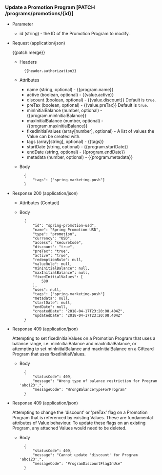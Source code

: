 ### Update a Promotion Program [PATCH /programs/promotions/{id}]

+ Parameter
    + id (string) - the ID of the Promotion Program to modify.

+ Request (application/json)

    {{patch.merge}}

    + Headers
    
            {{header.authorization}}
        
    + Attributes
        + name (string, optional) - {{program.name}}
        + active (boolean, optional) - {{value.active}}
        + discount (boolean, optional) - {{value.discount}} Default is `true`. 
        + preTax (boolean, optional) - {{value.preTax}} Default is `true`.
        + minInitialBalance (number, optional) - {{program.minInitialBalance}}
        + maxInitialBalance (number, optional) - {{program.maxInitialBalance}}
        + fixedInitialValues (array[number], optional) - A list of values the Value can be created with.
        + tags (array[string], optional) - {{tags}}
        + startDate (string, optional) - {{program.startDate}}
        + endDate (string, optional) - {{program.endDate}}
        + metadata (number, optional) - {{program.metadata}}

    + Body

            {
                "tags": ["spring-marketing-push"]
            }
    
+ Response 200 (application/json)
    + Attributes (Contact)

    + Body
            
            {
                "id": "spring-promotion-usd",
                "name": "Spring Promotion USD",
                "type": "promotion",
                "currency": "USD",
                "access": "secureCode",
                "discount": "true",
                "preTax": "true",
                "active": "true",
                "redemptionRule": null,
                "valueRule": null,
                "minInitialBalance": null,
                "maxInitialBalance": null,
                "fixedInitialValues": [
                    500
                ],
                "uses": null,
                "tags": ["spring-marketing-push"]
                "metadata": null,
                "startDate": null,
                "endDate": null,
                "createdDate": "2018-04-17T23:20:08.404Z",
                "updatedDate": "2018-04-17T23:20:08.404Z"
            }

+ Response 409 (application/json)

    Attempting to set fixedInitialValues on a Promotion Program that uses a balance range, i.e. minInitialBalance and maxInitialBalance, or attempting to set minInitialBalance and maxInitialBalance on a Giftcard Program that uses fixedInitialValues. 

    + Body
    
            {
                "statusCode": 409,
                "message": "Wrong type of balance restriction for Program 'abc123'.",
                "messageCode": "WrongBalanceTypeForProgram"
            }
            
+ Response 409 (application/json)

    Attempting to change the 'discount' or 'preTax' flag on a Promotion Program that is referenced by existing Values. These are fundamental attributes of Value behaviour. To update these flags on an existing Program, any attached Values would need to be deleted.  

    + Body
    
            {
                "statusCode": 409,
                "message": "Cannot update 'discount' for Program 'abc123'.",
                "messageCode": "ProgramDiscountFlagInUse"
            }
